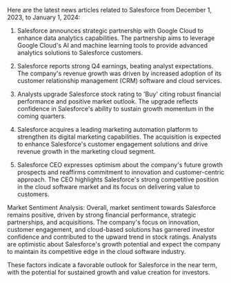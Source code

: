 Here are the latest news articles related to Salesforce from December 1, 2023, to January 1, 2024:

1. Salesforce announces strategic partnership with Google Cloud to enhance data analytics capabilities. The partnership aims to leverage Google Cloud's AI and machine learning tools to provide advanced analytics solutions to Salesforce customers.

2. Salesforce reports strong Q4 earnings, beating analyst expectations. The company's revenue growth was driven by increased adoption of its customer relationship management (CRM) software and cloud services.

3. Analysts upgrade Salesforce stock rating to 'Buy' citing robust financial performance and positive market outlook. The upgrade reflects confidence in Salesforce's ability to sustain growth momentum in the coming quarters.

4. Salesforce acquires a leading marketing automation platform to strengthen its digital marketing capabilities. The acquisition is expected to enhance Salesforce's customer engagement solutions and drive revenue growth in the marketing cloud segment.

5. Salesforce CEO expresses optimism about the company's future growth prospects and reaffirms commitment to innovation and customer-centric approach. The CEO highlights Salesforce's strong competitive position in the cloud software market and its focus on delivering value to customers.

Market Sentiment Analysis:
Overall, market sentiment towards Salesforce remains positive, driven by strong financial performance, strategic partnerships, and acquisitions. The company's focus on innovation, customer engagement, and cloud-based solutions has garnered investor confidence and contributed to the upward trend in stock ratings. Analysts are optimistic about Salesforce's growth potential and expect the company to maintain its competitive edge in the cloud software industry.

These factors indicate a favorable outlook for Salesforce in the near term, with the potential for sustained growth and value creation for investors.